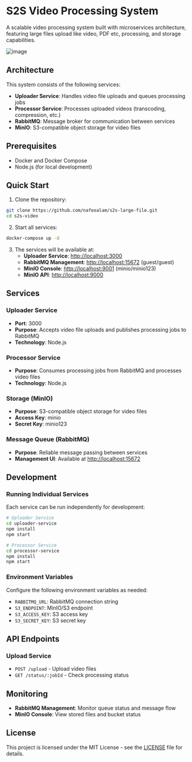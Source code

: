 # S2S Video Processing System

A scalable video processing system built with microservices architecture, featuring large files upload like video, PDF etc, processing, and storage capabilities.

![image](https://github.com/user-attachments/assets/77594276-d8ce-4b02-977f-3d20e7601cb1)

## Architecture

This system consists of the following services:

- **Uploader Service**: Handles video file uploads and queues processing jobs
- **Processor Service**: Processes uploaded videos (transcoding, compression, etc.)
- **RabbitMQ**: Message broker for communication between services
- **MinIO**: S3-compatible object storage for video files

## Prerequisites

- Docker and Docker Compose
- Node.js (for local development)

## Quick Start

1. Clone the repository:

```bash
git clone https://github.com/nafeoalam/s2s-large-file.git
cd s2s-video
```

2. Start all services:

```bash
docker-compose up -d
```

3. The services will be available at:
   - **Uploader Service**: <http://localhost:3000>
   - **RabbitMQ Management**: <http://localhost:15672> (guest/guest)
   - **MinIO Console**: <http://localhost:9001> (minio/minio123)
   - **MinIO API**: <http://localhost:9000>

## Services

### Uploader Service

- **Port**: 3000
- **Purpose**: Accepts video file uploads and publishes processing jobs to RabbitMQ
- **Technology**: Node.js

### Processor Service

- **Purpose**: Consumes processing jobs from RabbitMQ and processes video files
- **Technology**: Node.js

### Storage (MinIO)

- **Purpose**: S3-compatible object storage for video files
- **Access Key**: minio
- **Secret Key**: minio123

### Message Queue (RabbitMQ)

- **Purpose**: Reliable message passing between services
- **Management UI**: Available at <http://localhost:15672>

## Development

### Running Individual Services

Each service can be run independently for development:

```bash
# Uploader Service
cd uploader-service
npm install
npm start

# Processor Service
cd processor-service
npm install
npm start
```

### Environment Variables

Configure the following environment variables as needed:

- `RABBITMQ_URL`: RabbitMQ connection string
- `S3_ENDPOINT`: MinIO/S3 endpoint
- `S3_ACCESS_KEY`: S3 access key
- `S3_SECRET_KEY`: S3 secret key

## API Endpoints

### Upload Service

- `POST /upload` - Upload video files
- `GET /status/:jobId` - Check processing status

## Monitoring

- **RabbitMQ Management**: Monitor queue status and message flow
- **MinIO Console**: View stored files and bucket status

## License

This project is licensed under the MIT License - see the [LICENSE](LICENSE) file for details.
